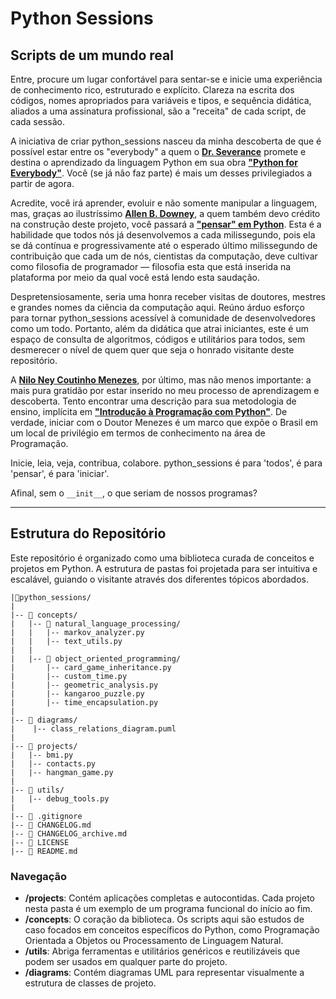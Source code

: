 # Python Sessions

## Scripts de um mundo real

Entre, procure um lugar confortável para sentar-se e inicie uma experiência de conhecimento rico, estruturado e explícito. Clareza na escrita dos códigos, nomes apropriados para variáveis e tipos, e sequência didática, aliados a uma assinatura profissional, são a "receita" de cada script, de cada sessão.

A iniciativa de criar python_sessions nasceu da minha descoberta de que é possível estar entre os "everybody" a quem o [**Dr. Severance**](https://www.dr-chuck.com/) promete e destina o aprendizado da linguagem Python em sua obra [**"Python for Everybody"**](https://www.amazon.com/Python-Everybody-Exploring-Data-ebook/dp/B01IA5VIFM/?_encoding=UTF8&pd_rd_w=3XMd0&content-id=amzn1.sym.0fb2cce1-1ca4-439a-844b-8ad0b1fb77f7&pf_rd_p=0fb2cce1-1ca4-439a-844b-8ad0b1fb77f7&pf_rd_r=143-7748055-1819838&pd_rd_wg=fsK5D&pd_rd_r=16646836-e13d-4f4b-811d-2872fe1f85ee&ref_=aufs_ap_sc_dsk&author-follow=B002DMIFUA). Você (se já não faz parte) é mais um desses privilegiados a partir de agora.

Acredite, você irá aprender, evoluir e não somente manipular a linguagem, mas, graças ao ilustríssimo [**Allen B. Downey**](https://github.com/AllenDowney), a quem também devo crédito na construção deste projeto, você passará a [**"pensar" em Python**](https://novatec.com.br/livros/pense-em-python-3ed/). Esta é a habilidade que todos nós já desenvolvemos a cada milissegundo, pois ela se dá contínua e progressivamente até o esperado último milissegundo de contribuição que cada um de nós, cientistas da computação, deve cultivar como filosofia de programador — filosofia esta que está inserida na plataforma por meio da qual você está lendo esta saudação.

Despretensiosamente, seria uma honra receber visitas de doutores, mestres e grandes nomes da ciência da computação aqui. Reúno árduo esforço para tornar python_sessions acessível à comunidade de desenvolvedores como um todo. Portanto, além da didática que atrai iniciantes, este é um espaço de consulta de algoritmos, códigos e utilitários para todos, sem desmerecer o nível de quem quer que seja o honrado visitante deste repositório.

A [**Nilo Ney Coutinho Menezes**](https://github.com/lskbr), por último, mas não menos importante: a mais pura gratidão por estar inserido no meu processo de aprendizagem e descoberta. Tento encontrar uma descrição para sua metodologia de ensino, implícita em [**"Introdução à Programação com Python"**](https://python.nilo.pro.br/). De verdade, iniciar com o Doutor Menezes é um marco que expõe o Brasil em um local de privilégio em termos de conhecimento na área de Programação.

Inicie, leia, veja, contribua, colabore. python_sessions é para 'todos', é para 'pensar', é para 'iniciar'.

Afinal, sem o `__init__`, o que seriam de nossos programas?

---

## Estrutura do Repositório

Este repositório é organizado como uma biblioteca curada de conceitos e projetos em Python. A estrutura de pastas foi projetada para ser intuitiva e escalável, guiando o visitante através dos diferentes tópicos abordados.

```text
|🐍python_sessions/
|
|-- 📂 concepts/
|   |-- 📂 natural_language_processing/
|   |   |-- markov_analyzer.py
|   |   |-- text_utils.py
|   |
|   |-- 📂 object_oriented_programming/
|       |-- card_game_inheritance.py
|       |-- custom_time.py
|       |-- geometric_analysis.py
|       |-- kangaroo_puzzle.py
|       |-- time_encapsulation.py
|
|-- 📂 diagrams/
|    |-- class_relations_diagram.puml
|
|-- 📂 projects/
|   |-- bmi.py
|   |-- contacts.py
|   |-- hangman_game.py
|
|-- 📂 utils/
|   |-- debug_tools.py
|
|-- 📄 .gitignore
|-- 📄 CHANGELOG.md
|-- 📄 CHANGELOG_archive.md
|-- 📄 LICENSE
|-- 📄 README.md
``` 

### Navegação

* **/projects**: Contém aplicações completas e autocontidas. Cada projeto nesta pasta é um exemplo de um programa funcional do início ao fim.
* **/concepts**: O coração da biblioteca. Os scripts aqui são estudos de caso focados em conceitos específicos do Python, como Programação Orientada a Objetos ou Processamento de Linguagem Natural.
* **/utils**: Abriga ferramentas e utilitários genéricos e reutilizáveis que podem ser usados em qualquer parte do projeto.
* **/diagrams**: Contém diagramas UML para representar visualmente a estrutura de classes de projeto.
